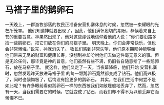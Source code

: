 # 马褡子里的鹅卵石
一天晚上，一群游牧部落的牧民正准备安营扎寨休息的时候，忽然被一束耀眼的光芒所笼罩。 
他们知道神就要出现了，因此，他们满怀殷切的期盼，恭候着来自上苍的重要旨意。神果然出现了，他对这些虔诚地信仰着他的人说：“你们要沿路多捡一些鹅卵石，把它们放在你们的马褡子里。 
明天晚上，你们会非常快乐，但也会非常懊悔。”说完，神就消失了。 
牧民们感到非常失望，他们原本期盼神能够给他们带来无尽的财富和健康长寿，没想到神却吩咐他们去做这件毫无意义的事。但是无论任何，那毕竟是神的旨意，他们虽然有些不满，仍旧各自随意拾了一些鹅卵石，放在马褡子里。 
就这样，他们又走了一天。当夜幕降临，他们开始 安营扎寨时，忽然发现昨天放进马褡子里 的每一颗鹅卵石竟然都变成了钻石。他们高兴极了，同时也懊悔极了，后悔没有捡更多的鹅卵石。 
其实，在我们生活中何尝不是如此呢？有许多眼前看似鹅卵石一样的东西被我们如敝屣般地丢弃了，然而，忽然有一天，当我们需要它的时候，它就变成了钻石，而我们却不得不为以前丢弃它而懊悔不已。
  